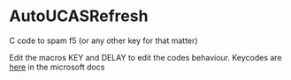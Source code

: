 # AutoUCASRefresh
C code to spam f5 (or any other key for that matter)

Edit the macros KEY and DELAY  to edit the codes behaviour.
Keycodes are [here](https://docs.microsoft.com/en-us/windows/win32/inputdev/virtual-key-codes) in the microsoft docs
